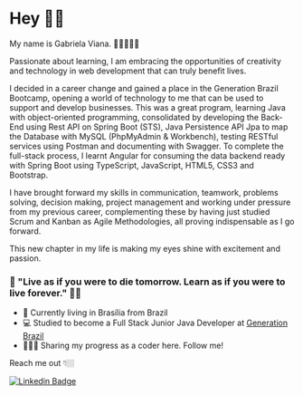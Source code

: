 

# Hey 👋🏻

My name is Gabriela Viana. 👩🏻‍🦱🇧🇷

Passionate about learning, I am embracing the opportunities of creativity and technology in web development that can truly benefit lives.

I decided in a career change and gained a place in the Generation Brazil Bootcamp, opening a world of technology to me that can be used to support and develop businesses. This was a great program, learning Java with object-oriented programming, consolidated by developing the Back-End using Rest API on Spring Boot (STS), Java Persistence API Jpa to map the Database with MySQL (PhpMyAdmin & Workbench), testing RESTful services using Postman and documenting with Swagger. To complete the full-stack process, I learnt Angular for consuming the data backend ready with Spring Boot using TypeScript, JavaScript, HTML5, CSS3 and Bootstrap.

I have brought forward my skills in communication, teamwork, problems solving, decision making, project management and working under pressure from my previous career, complementing these by having just studied Scrum and Kanban as Agile Methodologies, all proving indispensable as I go forward.

This new chapter in my life is making my eyes shine with excitement and passion. 

### 🎯 "Live as if you were to die tomorrow. Learn as if you were to live forever." 🧠💭

- 📍 Currently living in Brasília from Brazil
- 💻 Studied to become a Full Stack Junior Java Developer at [Generation Brazil](https://brazil.generation.org/)
- 👩🏻‍💻 Sharing my progress as a coder here. Follow me!

Reach me out 👇🏼

[![Linkedin Badge](https://img.shields.io/badge/-LinkedIn-blue?style=flat-square&logo=Linkedin&logoColor=white&link=https://www.linkedin.com/in/gabrielaviana/)](https://www.linkedin.com/in/gabrielaviana/)
